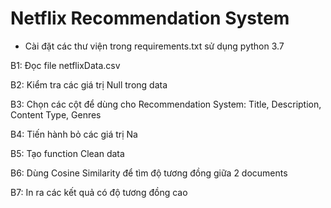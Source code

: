 # Netflix Recommendation System
- Cài đặt các thư viện trong requirements.txt sử dụng python 3.7

B1: Đọc file netflixData.csv

B2: Kiểm tra các giá trị Null trong data

B3: Chọn các cột để dùng cho Recommendation System: Title, Description, Content Type, Genres

B4: Tiến hành bỏ các giá trị Na

B5: Tạo function Clean data

B6: Dùng Cosine Similarity để tìm độ tương đồng giữa 2 documents

B7: In ra các kết quả có độ tương đồng cao
